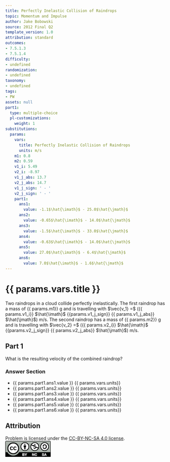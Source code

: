 ```yaml
---
title: Perfectly Inelastic Collision of Raindrops
topic: Momentum and Impulse
author: Jake Bobowski
source: 2012 Final Q2
template_version: 1.0
attribution: standard
outcomes:
- 7.5.1.3
- 7.5.1.4
difficulty:
- undefined
randomization:
- undefined
taxonomy:
- undefined
tags:
- PW
assets: null
part1:
  type: multiple-choice
  pl-customizations:
    weight: 1
substitutions:
  params:
    vars:
      title: Perfectly Inelastic Collision of Raindrops
      units: m/s
    m1: 0.8
    m2: 0.59
    v1_i: 5.49
    v2_i: -8.97
    v1_j_abs: 13.7
    v2_j_abs: 14.7
    v1_j_sign: ' - '
    v2_j_sign: ' - '
    part1:
      ans1:
        value: -1.1$\hat{\imath}$ - 25.0$\hat{\jmath}$
      ans2:
        value: -0.65$\hat{\imath}$ - 14.0$\hat{\jmath}$
      ans3:
        value: -1.5$\hat{\imath}$ - 33.0$\hat{\jmath}$
      ans4:
        value: -0.63$\hat{\imath}$ - 14.0$\hat{\jmath}$
      ans5:
        value: 27.0$\hat{\imath}$ - 6.4$\hat{\jmath}$
      ans6:
        value: 7.0$\hat{\imath}$ - 1.6$\hat{\jmath}$
---
```

# {{ params.vars.title }}
Two raindrops in a cloud collide perfectly inelastically. The first raindrop has a mass of {{ params.m1}} g and is travelling with $\vec{v_1} =$ ({{ params.v1_i}} $\hat{\imath}$ {{params.v1_j_sign}} {{ params.v1_j_abs}} $\hat{\jmath}$) m/s.
The second raindrop has a mass of {{ params.m2}} g and is travelling with $\vec{v_2} =$ ({{ params.v2_i}} $\hat{\imath}$ {{params.v2_j_sign}} {{ params.v2_j_abs}} $\hat{\jmath}$) m/s.

## Part 1

What is the resulting velocity of the combined raindrop?

### Answer Section

- {{ params.part1.ans1.value }} {{ params.vars.units}}
- {{ params.part1.ans2.value }} {{ params.vars.units}}
- {{ params.part1.ans3.value }} {{ params.vars.units}}
- {{ params.part1.ans4.value }} {{ params.vars.units}}
- {{ params.part1.ans5.value }} {{ params.vars.units}}
- {{ params.part1.ans6.value }} {{ params.vars.units}}

## Attribution

Problem is licensed under the [CC-BY-NC-SA 4.0 license](https://creativecommons.org/licenses/by-nc-sa/4.0/).<br> ![The Creative Commons 4.0 license requiring attribution-BY, non-commercial-NC, and share-alike-SA license.](https://raw.githubusercontent.com/firasm/bits/master/by-nc-sa.png)